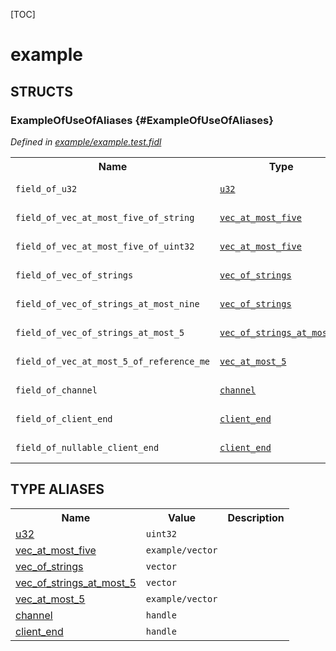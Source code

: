 [TOC]

# example




## **STRUCTS**

### ExampleOfUseOfAliases {#ExampleOfUseOfAliases}
*Defined in [example/example.test.fidl](https://fuchsia.googlesource.com/fuchsia/+/master/example.test.fidl#13)*



<table>
    <tr><th>Name</th><th>Type</th><th>Description</th><th>Default</th></tr><tr>
            <td><code>field_of_u32</code></td>
            <td>
                <code><a class='link' href='#u32'>u32</a></code>
            </td>
            <td></td>
            <td>No default</td>
        </tr><tr>
            <td><code>field_of_vec_at_most_five_of_string</code></td>
            <td>
                <code><a class='link' href='#vec_at_most_five'>vec_at_most_five</a></code>
            </td>
            <td></td>
            <td>No default</td>
        </tr><tr>
            <td><code>field_of_vec_at_most_five_of_uint32</code></td>
            <td>
                <code><a class='link' href='#vec_at_most_five'>vec_at_most_five</a></code>
            </td>
            <td></td>
            <td>No default</td>
        </tr><tr>
            <td><code>field_of_vec_of_strings</code></td>
            <td>
                <code><a class='link' href='#vec_of_strings'>vec_of_strings</a></code>
            </td>
            <td></td>
            <td>No default</td>
        </tr><tr>
            <td><code>field_of_vec_of_strings_at_most_nine</code></td>
            <td>
                <code><a class='link' href='#vec_of_strings'>vec_of_strings</a></code>
            </td>
            <td></td>
            <td>No default</td>
        </tr><tr>
            <td><code>field_of_vec_of_strings_at_most_5</code></td>
            <td>
                <code><a class='link' href='#vec_of_strings_at_most_5'>vec_of_strings_at_most_5</a></code>
            </td>
            <td></td>
            <td>No default</td>
        </tr><tr>
            <td><code>field_of_vec_at_most_5_of_reference_me</code></td>
            <td>
                <code><a class='link' href='#vec_at_most_5'>vec_at_most_5</a></code>
            </td>
            <td></td>
            <td>No default</td>
        </tr><tr>
            <td><code>field_of_channel</code></td>
            <td>
                <code><a class='link' href='#channel'>channel</a></code>
            </td>
            <td></td>
            <td>No default</td>
        </tr><tr>
            <td><code>field_of_client_end</code></td>
            <td>
                <code><a class='link' href='#client_end'>client_end</a></code>
            </td>
            <td></td>
            <td>No default</td>
        </tr><tr>
            <td><code>field_of_nullable_client_end</code></td>
            <td>
                <code><a class='link' href='#client_end'>client_end</a></code>
            </td>
            <td></td>
            <td>No default</td>
        </tr>
</table>













## **TYPE ALIASES**

<table>
    <tr><th>Name</th><th>Value</th><th>Description</th></tr><tr id="u32">
            <td><a href="https://fuchsia.googlesource.com/fuchsia/+/master/example.test.fidl#5">u32</a></td>
            <td>
                <code>uint32</code></td>
            <td></td>
        </tr><tr id="vec_at_most_five">
            <td><a href="https://fuchsia.googlesource.com/fuchsia/+/master/example.test.fidl#6">vec_at_most_five</a></td>
            <td>
                <code>example/vector</code></td>
            <td></td>
        </tr><tr id="vec_of_strings">
            <td><a href="https://fuchsia.googlesource.com/fuchsia/+/master/example.test.fidl#7">vec_of_strings</a></td>
            <td>
                <code>vector</code></td>
            <td></td>
        </tr><tr id="vec_of_strings_at_most_5">
            <td><a href="https://fuchsia.googlesource.com/fuchsia/+/master/example.test.fidl#8">vec_of_strings_at_most_5</a></td>
            <td>
                <code>vector</code></td>
            <td></td>
        </tr><tr id="vec_at_most_5">
            <td><a href="https://fuchsia.googlesource.com/fuchsia/+/master/example.test.fidl#9">vec_at_most_5</a></td>
            <td>
                <code>example/vector</code></td>
            <td></td>
        </tr><tr id="channel">
            <td><a href="https://fuchsia.googlesource.com/fuchsia/+/master/example.test.fidl#10">channel</a></td>
            <td>
                <code>handle</code></td>
            <td></td>
        </tr><tr id="client_end">
            <td><a href="https://fuchsia.googlesource.com/fuchsia/+/master/example.test.fidl#11">client_end</a></td>
            <td>
                <code>handle</code></td>
            <td></td>
        </tr></table>

